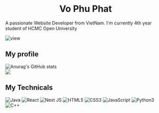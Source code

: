 <h1 align="center" I'm <a href="https://100rabhcsmc.github.io/Me.io/" target="blank">
Vo Phu Phat</a></h1>
A passionate Website Developer from VietNam. I'm currently 4th year student of HCMC Open University
<br/>

![view](https://komarev.com/ghpvc/?username=genji-kun)

## My profile 

![Anurag's GitHub stats](https://github-readme-stats.vercel.app/api?username=genji-kun&theme=tokyonight&hide=contribs,prs)
<br/>
<img src="https://github-readme-stats.vercel.app/api/top-langs/?username=genji-kun&theme=tokyonight&layout=donut&langs_count=6">

## My Technicals

![Java](https://img.shields.io/badge/Java-ED8B00?style=for-the-badge&logo=java&logoColor=white)
![React](https://img.shields.io/badge/react-%2320232a.svg?style=for-the-badge&logo=react&logoColor=%2361DAFB)
![Next JS](https://img.shields.io/badge/Next-black?style=for-the-badge&logo=next.js&logoColor=white)
![HTML5](https://img.shields.io/badge/html5-%23E34F26.svg?style=for-the-badge&logo=html5&logoColor=white)
![CSS3](https://img.shields.io/badge/css3-%231572B6.svg?style=for-the-badge&logo=css3&logoColor=white)
![JavaScript](https://img.shields.io/badge/javascript-%23323330.svg?style=for-the-badge&logo=javascript&logoColor=%23F7DF1E)
![Python3](https://img.shields.io/badge/Python-3776AB?style=for-the-badge&logo=python&logoColor=white)
![C++](https://img.shields.io/badge/c++-%2300599C.svg?style=for-the-badge&logo=c%2B%2B&logoColor=white)
